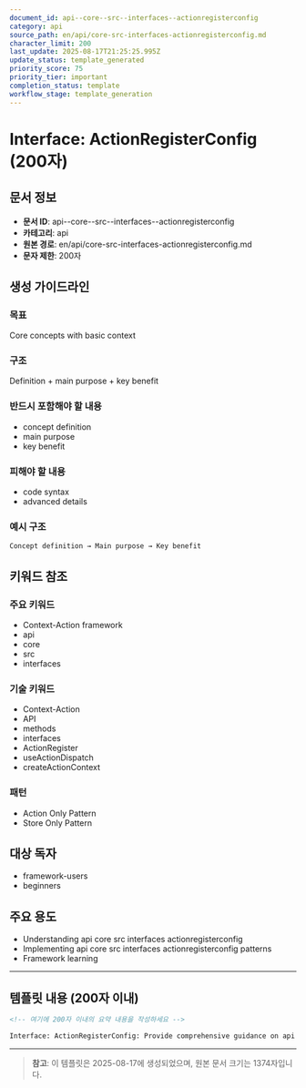 ```yaml
---
document_id: api--core--src--interfaces--actionregisterconfig
category: api
source_path: en/api/core-src-interfaces-actionregisterconfig.md
character_limit: 200
last_update: 2025-08-17T21:25:25.995Z
update_status: template_generated
priority_score: 75
priority_tier: important
completion_status: template
workflow_stage: template_generation
---
```


# Interface: ActionRegisterConfig (200자)

## 문서 정보
- **문서 ID**: api--core--src--interfaces--actionregisterconfig
- **카테고리**: api
- **원본 경로**: en/api/core-src-interfaces-actionregisterconfig.md
- **문자 제한**: 200자

## 생성 가이드라인

### 목표
Core concepts with basic context

### 구조
Definition + main purpose + key benefit

### 반드시 포함해야 할 내용
- concept definition
- main purpose
- key benefit

### 피해야 할 내용  
- code syntax
- advanced details

### 예시 구조
```
Concept definition → Main purpose → Key benefit
```

## 키워드 참조

### 주요 키워드
- Context-Action framework
- api
- core
- src
- interfaces

### 기술 키워드
- Context-Action
- API
- methods
- interfaces
- ActionRegister
- useActionDispatch
- createActionContext

### 패턴
- Action Only Pattern
- Store Only Pattern

## 대상 독자
- framework-users
- beginners

## 주요 용도
- Understanding api  core  src  interfaces  actionregisterconfig
- Implementing api  core  src  interfaces  actionregisterconfig patterns
- Framework learning

---

## 템플릿 내용 (200자 이내)

```markdown
<!-- 여기에 200자 이내의 요약 내용을 작성하세요 -->

Interface: ActionRegisterConfig: Provide comprehensive guidance on api  core  src  interfaces  actionregisterconfig의 핵심 개념과 Context-Action 프레임워크에서의 역할을 간단히 설명.
```

---

> **참고**: 이 템플릿은 2025-08-17에 생성되었으며, 
> 원본 문서 크기는 1374자입니다.
